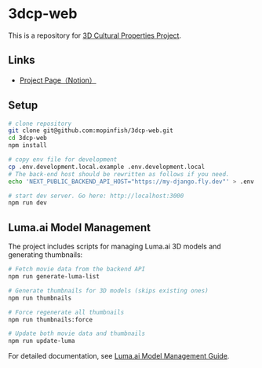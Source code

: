 # 3dcp-web

This is a repository for [3D Cultural Properties Project](https://3dcp.geofirm.info/).

## Links

- [Project Page（Notion）](https://code4japan-community.notion.site/3D-1d8a6c65652e800fb3ded17109a5369a)

## Setup

```bash
# clone repository
git clone git@github.com:mopinfish/3dcp-web.git
cd 3dcp-web
npm install

# copy env file for development
cp .env.development.local.example .env.development.local
# The back-end host should be rewritten as follows if you need.
echo 'NEXT_PUBLIC_BACKEND_API_HOST="https://my-django.fly.dev"' > .env.development.local

# start dev server. Go here: http://localhost:3000
npm run dev
```

## Luma.ai Model Management

The project includes scripts for managing Luma.ai 3D models and generating thumbnails:

```bash
# Fetch movie data from the backend API
npm run generate-luma-list

# Generate thumbnails for 3D models (skips existing ones)
npm run thumbnails

# Force regenerate all thumbnails
npm run thumbnails:force

# Update both movie data and thumbnails
npm run update-luma
```

For detailed documentation, see [Luma.ai Model Management Guide](./docs/LUMA_MODEL_MANAGEMENT.md).
